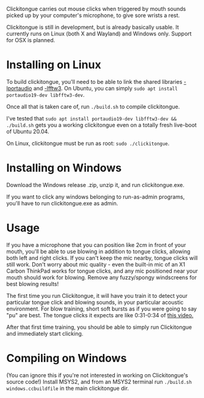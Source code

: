 Clickitongue carries out mouse clicks when triggered by mouth sounds picked
up by your computer's microphone, to give sore wrists a rest.

Clickitongue is still in development, but is already basically usable. It
currently runs on Linux (both X and Wayland) and Windows only. Support for OSX
is planned.

# Installing on Linux

To build clickitongue, you'll need to be able to link the shared libraries
[-lportaudio](http://www.portaudio.com/) and [-lfftw3](https://www.fftw.org/).
On Ubuntu, you can simply `sudo apt install portaudio19-dev libfftw3-dev`.

Once all that is taken care of, run `./build.sh` to compile clickitongue.

I've tested that
`sudo apt install portaudio19-dev libfftw3-dev && ./build.sh`
gets you a working clickitongue even on a totally fresh live-boot of Ubuntu 20.04.

On Linux, clickitongue must be run as root: `sudo ./clickitongue`.

# Installing on Windows

Download the Windows release .zip, unzip it, and run clickitongue.exe.

If you want to click any windows belonging to run-as-admin programs, you'll
have to run clickitongue.exe as admin.

# Usage

If you have a microphone that you can position like 2cm in front of your mouth,
you'll be able to use blowing in addition to tongue clicks, allowing both left
and right clicks. If you can't keep the mic nearby, tongue clicks will still
work. Don't worry about mic quality - even the built-in mic of an X1 Carbon
ThinkPad works for tongue clicks, and any mic positioned near your mouth should
work for blowing. Remove any fuzzy/spongy windscreens for best blowing results!

The first time you run Clickitongue, it will have you train it to detect your
particular tongue click and blowing sounds, in your particular acoustic
environment. For blow training, short soft bursts as if you were going to say
"pu" are best. The tongue clicks it expects are like 0:31-0:34 of
[this video.](https://youtu.be/L7sWPZArUN0?t=31)

After that first time training, you should be able to simply run Clickitongue
and immediately start clicking.

# Compiling on Windows

(You can ignore this if you're not interested in working on Clickitongue's
source code!) Install MSYS2, and from an MSYS2 terminal run
`./build.sh windows.ccbuildfile` in the main clickitongue dir.
